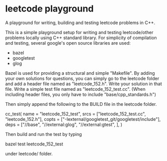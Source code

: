 # leetcode playground
A playground for writing, building and testing leetcode problems in C++.

This is a simple playground setup for writing and testing leetcode/other problems locally using C++ standard library.
For simplicity of compilation and testing, several google's open source libraries are used:

+ bazel
+ googletest
+ glog

Bazel is used for providing a structural and simple "Makefile". By adding your own solutions for questions, you can
simply go to the leetcode folder and add a header file named as "leetcode_152.h". Write your solution in that file.
Write a simple test file named as "leetcode_152_test.cc". (When including header files, you only have to include
"base/cpp_standards.h")

Then simply append the following to the BUILD file in the leetcode folder.

cc_test(
    name = "leetcode_152_test",
    srcs = ["leetcode_152_test.cc",
            "leetcode_152.h"],
    copts = ["-Iexternal/googletest_git/googletest/include"],
    deps = ["//base",
            "//external:glog",
            "//external:gtest",
    ],
)

Then build and run the test by typing 

bazel test leetcode_152_test

under leetcode/ folder.
